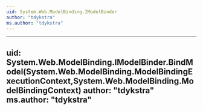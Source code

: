 ```yaml
---
uid: System.Web.ModelBinding.IModelBinder
author: "tdykstra"
ms.author: "tdykstra"
---
```


---
uid: System.Web.ModelBinding.IModelBinder.BindModel(System.Web.ModelBinding.ModelBindingExecutionContext,System.Web.ModelBinding.ModelBindingContext)
author: "tdykstra"
ms.author: "tdykstra"
---
